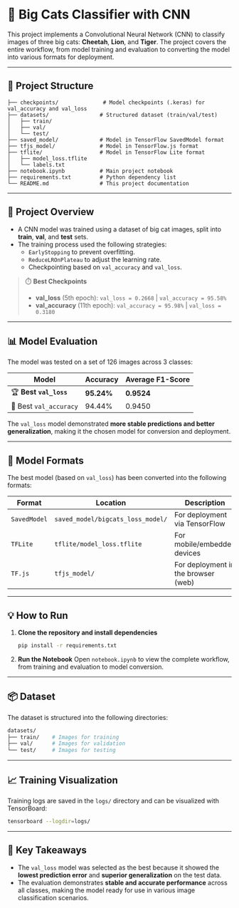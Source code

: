 # 🐾 Big Cats Classifier with CNN

This project implements a Convolutional Neural Network (CNN) to classify images of three big cats: **Cheetah**, **Lion**, and **Tiger**. The project covers the entire workflow, from model training and evaluation to converting the model into various formats for deployment.

---

## 📁 Project Structure

```
├── checkpoints/              # Model checkpoints (.keras) for val_accuracy and val_loss
├── datasets/                # Structured dataset (train/val/test)
│   ├── train/
│   ├── val/
│   └── test/
├── saved_model/             # Model in TensorFlow SavedModel format
├── tfjs_model/              # Model in TensorFlow.js format
├── tflite/                  # Model in TensorFlow Lite format
│   ├── model_loss.tflite
│   └── labels.txt
├── notebook.ipynb           # Main project notebook
├── requirements.txt         # Python dependency list
└── README.md                # This project documentation
```

---

## 🚀 Project Overview

-   A CNN model was trained using a dataset of big cat images, split into **train**, **val**, and **test** sets.
-   The training process used the following strategies:
    -   `EarlyStopping` to prevent overfitting.
    -   `ReduceLROnPlateau` to adjust the learning rate.
    -   Checkpointing based on `val_accuracy` and `val_loss`.

> ⏱️ **Best Checkpoints**
>
> -   **val_loss** (5th epoch): `val_loss = 0.2668` | `val_accuracy = 95.58%`
> -   **val_accuracy** (11th epoch): `val_accuracy = 95.98%` | `val_loss = 0.3180`

---

## 📊 Model Evaluation

The model was tested on a set of 126 images across 3 classes:

| Model                     | Accuracy   | Average F1-Score |
| ------------------------- | ---------- | ---------------- |
| 🏆 **Best `val_loss`**    | **95.24%** | **0.9524**       |
| 🎯 Best `val_accuracy`    | 94.44%     | 0.9450           |

The `val_loss` model demonstrated **more stable predictions and better generalization**, making it the chosen model for conversion and deployment.

---

## 🔁 Model Formats

The best model (based on `val_loss`) has been converted into the following formats:

| Format       | Location                          | Description                       |
| ------------ | --------------------------------- | --------------------------------- |
| `SavedModel` | `saved_model/bigcats_loss_model/` | For deployment via TensorFlow     |
| `TFLite`     | `tflite/model_loss.tflite`        | For mobile/embedded devices       |
| `TF.js`      | `tfjs_model/`                     | For deployment in the browser (web) |

---

## 💡 How to Run

1.  **Clone the repository and install dependencies**
    ```bash
    pip install -r requirements.txt
    ```

2.  **Run the Notebook**
    Open `notebook.ipynb` to view the complete workflow, from training and evaluation to model conversion.

---

## 📦 Dataset

The dataset is structured into the following directories:

```bash
datasets/
├── train/    # Images for training
├── val/      # Images for validation
└── test/     # Images for testing
```

---

## 📈 Training Visualization

Training logs are saved in the `logs/` directory and can be visualized with TensorBoard:

```bash
tensorboard --logdir=logs/
```

---

## 📝 Key Takeaways

-   The `val_loss` model was selected as the best because it showed the **lowest prediction error** and **superior generalization** on the test data.
-   The evaluation demonstrates **stable and accurate performance** across all classes, making the model ready for use in various image classification scenarios.
